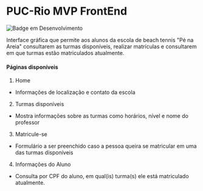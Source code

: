 # PUC-Rio MVP FrontEnd
![Badge em Desenvolvimento](http://img.shields.io/static/v1?label=STATUS&message=EM%20DESENVOLVIMENTO&color=GREEN&style=for-the-badge)

Interface gráfica que permite aos alunos da escola de beach tennis "Pé na Areia" consultarem as turmas disponíveis, realizar matrículas e consultarem em que turmas estão matriculados atualmente.

#### Páginas disponíveis

1. Home

- Informações de localização e contato da escola

2. Turmas disponíveis

- Mostra informações sobre as turmas como horários, nível e nome do professor

3. Matricule-se

- Formulário a ser preenchido caso a pessoa queira se matricular em uma das turmas disponíveis

4. Informações do Aluno

- Consulta por CPF do aluno, em qual(is) turma(s) ele está matriculado atualmente.

